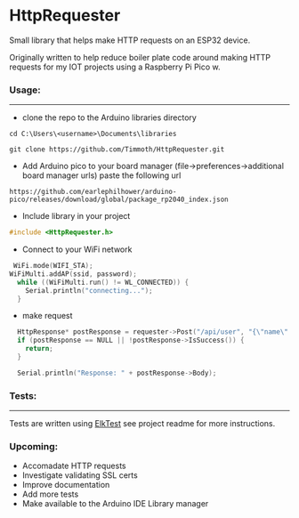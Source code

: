 # HttpRequester

Small library that helps make HTTP requests on an ESP32 device.

Originally written to help reduce boiler plate code around making HTTP requests for my IOT projects using a Raspberry Pi Pico w.


### Usage:

------------

- clone the repo to the Arduino libraries directory

`cd C:\Users\<username>\Documents\libraries
`

`git clone https://github.com/Timmoth/HttpRequester.git
`
- Add Arduino pico to your board manager (file->preferences->additional board manager urls) paste the following url

`https://github.com/earlephilhower/arduino-pico/releases/download/global/package_rp2040_index.json`

- Include library in your project
```c
#include <HttpRequester.h>
```

- Connect to your WiFi network
```c
 WiFi.mode(WIFI_STA);
WiFiMulti.addAP(ssid, password);
  while ((WiFiMulti.run() != WL_CONNECTED)) {
    Serial.println("connecting...");
  }
 ```
- make request
```c
  HttpResponse* postResponse = requester->Post("/api/user", "{\"name\":\"Tim\"}", "application/json");
  if (postResponse == NULL || !postResponse->IsSuccess()) {
    return;
  }

  Serial.println("Response: " + postResponse->Body);
 ```

### Tests:

------------

Tests are written using [ElkTest](https://github.com/Timmoth/ElkTest "ElkTester") see project readme for more instructions.

### Upcoming:
- Accomadate HTTP requests
- Investigate validating SSL certs
- Improve documentation
- Add more tests
- Make available to the Arduino IDE Library manager
